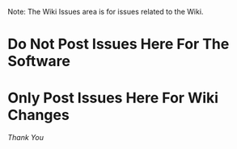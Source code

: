 Note: The Wiki Issues area is for issues related to the Wiki.

<h1>Do Not Post Issues Here For The Software</h1>

<h1>Only Post Issues Here For Wiki Changes</h1>

*Thank You*
